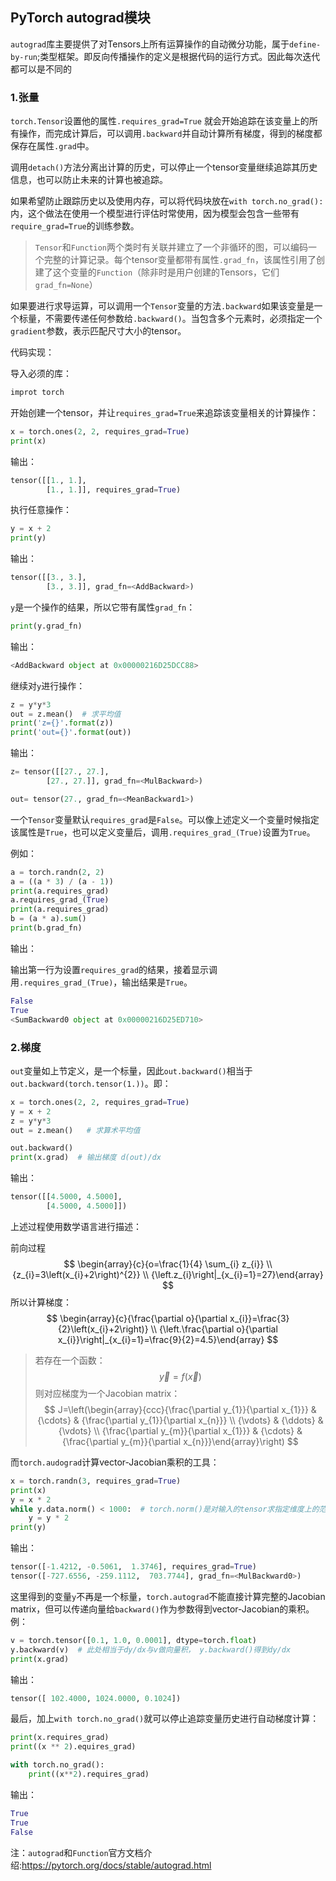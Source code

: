 ## PyTorch autograd模块

​	`autograd`库主要提供了对Tensors上所有运算操作的自动微分功能，属于`define-by-run`;类型框架。即反向传播操作的定义是根据代码的运行方式。因此每次迭代都可以是不同的

### 1.张量

`torch.Tensor`设置他的属性`.requires_grad=True` 就会开始追踪在该变量上的所有操作，而完成计算后，可以调用`.backward`并自动计算所有梯度，得到的梯度都保存在属性`.grad`中。

调用`detach()`方法分离出计算的历史，可以停止一个tensor变量继续追踪其历史信息，也可以防止未来的计算也被追踪。

如果希望防止跟踪历史以及使用内存，可以将代码块放在`with torch.no_grad():`内，这个做法在使用一个模型进行评估时常使用，因为模型会包含一些带有`require_grad=True`的训练参数。

> `Tensor`和`Function`两个类时有关联并建立了一个非循环的图，可以编码一个完整的计算记录。每个tensor变量都带有属性`.grad_fn`，该属性引用了创建了这个变量的`Function`（除非时是用户创建的Tensors，它们`grad_fn=None`） 

如果要进行求导运算，可以调用一个`Tensor`变量的方法`.backward`如果该变量是一个标量，不需要传递任何参数给`.backward()`。当包含多个元素时，必须指定一个`gradient`参数，表示匹配尺寸大小的tensor。

代码实现：

导入必须的库：

```python
improt torch
```



开始创建一个tensor，并让`requires_grad=True`来追踪该变量相关的计算操作：

``` python
x = torch.ones(2, 2, requires_grad=True)
print(x)
```

 输出：

```python
tensor([[1., 1.],
        [1., 1.]], requires_grad=True)
```

执行任意操作：

```python
y = x + 2
print(y)
```

输出：

```python
tensor([[3., 3.],
        [3., 3.]], grad_fn=<AddBackward>)
```

`y`是一个操作的结果，所以它带有属性`grad_fn`：

```python
print(y.grad_fn)
```

输出：

```python
<AddBackward object at 0x00000216D25DCC88>
```

继续对`y`进行操作：

```python
z = y*y*3
out = z.mean()  # 求平均值
print('z={}'.format(z))
print('out={}'.format(out))  
```

输出：

```python
z= tensor([[27., 27.],
        [27., 27.]], grad_fn=<MulBackward>)

out= tensor(27., grad_fn=<MeanBackward1>)
```

一个`Tensor`变量默认`requires_grad`是`False`。可以像上述定义一个变量时候指定该属性是`True`，也可以定义变量后，调用`.requires_grad_(True)`设置为`True`。

例如：

```python
a = torch.randn(2, 2)
a = ((a * 3) / (a - 1))
print(a.requires_grad)
a.requires_grad_(True)
print(a.requires_grad)
b = (a * a).sum()
print(b.grad_fn)
```

输出：

输出第一行为设置`requires_grad`的结果，接着显示调用`.requires_grad_(True)`，输出结果是`True`。

```python
False
True
<SumBackward0 object at 0x00000216D25ED710>
```

### 2.梯度

`out`变量如上节定义，是一个标量，因此`out.backward()`相当于`out.backward(torch.tensor(1.))`。即：

```python
x = torch.ones(2, 2, requires_grad=True)
y = x + 2
z = y*y*3
out = z.mean()   # 求算术平均值

out.backward()  
print(x.grad)  # 输出梯度 d(out)/dx
```

输出：

```python
tensor([[4.5000, 4.5000],
        [4.5000, 4.5000]])
```

 上述过程使用数学语言进行描述：

前向过程
$$
\begin{array}{c}{o=\frac{1}{4} \sum_{i} z_{i}} \\ {z_{i}=3\left(x_{i}+2\right)^{2}} \\ {\left.z_{i}\right|_{x_{i}=1}=27}\end{array}
$$
所以计算梯度：
$$
\begin{array}{c}{\frac{\partial o}{\partial x_{i}}=\frac{3}{2}\left(x_{i}+2\right)} \\ {\left.\frac{\partial o}{\partial x_{i}}\right|_{x_{i}=1}=\frac{9}{2}=4.5}\end{array}
$$

> 若存在一个函数：
> $$
> \vec{y}=f(\vec{x})
> $$
> 则对应梯度为一个Jacobian matrix：
> $$
> J=\left(\begin{array}{ccc}{\frac{\partial y_{1}}{\partial x_{1}}} & {\cdots} & {\frac{\partial y_{1}}{\partial x_{n}}} \\ {\vdots} & {\ddots} & {\vdots} \\ {\frac{\partial y_{m}}{\partial x_{1}}} & {\cdots} & {\frac{\partial y_{m}}{\partial x_{n}}}\end{array}\right)
> $$

而`torch.audograd`计算vector-Jacobian乘积的工具：

```python
x = torch.randn(3, requires_grad=True)
print(x)
y = x * 2
while y.data.norm() < 1000:  # torch.norm()是对输入的tensor求指定维度上的范数
    y = y * 2
print(y)  
```

输出：

```python
tensor([-1.4212, -0.5061,  1.3746], requires_grad=True)
tensor([-727.6556, -259.1112,  703.7744], grad_fn=<MulBackward0>)
```

这里得到的变量`y`不再是一个标量，`torch.autograd`不能直接计算完整的Jacobian matrix，但可以传递向量给`backward()`作为参数得到vector-Jacobian的乘积。例：

```python
v = torch.tensor([0.1, 1.0, 0.0001], dtype=torch.float)
y.backward(v)  # 此处相当于dy/dx与v做向量积， y.backward()得到dy/dx
print(x.grad)
```

输出：

```python
tensor([ 102.4000, 1024.0000, 0.1024])
```

最后，加上`with torch.no_grad()`就可以停止追踪变量历史进行自动梯度计算：

```python
print(x.requires_grad)
print((x ** 2).equires_grad)

with torch.no_grad():
    print((x**2).requires_grad)
```

输出：

```python
True
True
False
```

注：`autograd`和`Function`官方文档介绍:<https://pytorch.org/docs/stable/autograd.html>



